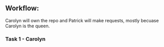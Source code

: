 ## Workflow:

Carolyn will own the repo and Patrick will make requests, mostly becuase Carolyn is the queen.

### Task 1 - Carolyn
